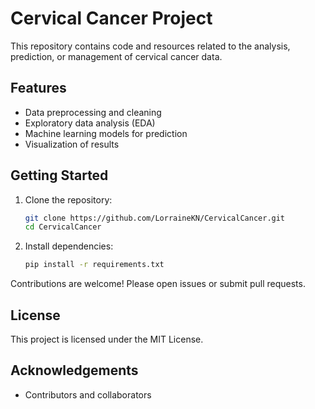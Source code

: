 # Cervical Cancer Project

This repository contains code and resources related to the analysis, prediction, or management of cervical cancer data.

## Features

- Data preprocessing and cleaning
- Exploratory data analysis (EDA)
- Machine learning models for prediction
- Visualization of results

## Getting Started

1. Clone the repository:
    ```bash
    git clone https://github.com/LorraineKN/CervicalCancer.git
    cd CervicalCancer
    ```
2. Install dependencies:
    ```bash
    pip install -r requirements.txt
    ```

Contributions are welcome! Please open issues or submit pull requests.

## License

This project is licensed under the MIT License.

## Acknowledgements

- Contributors and collaborators

